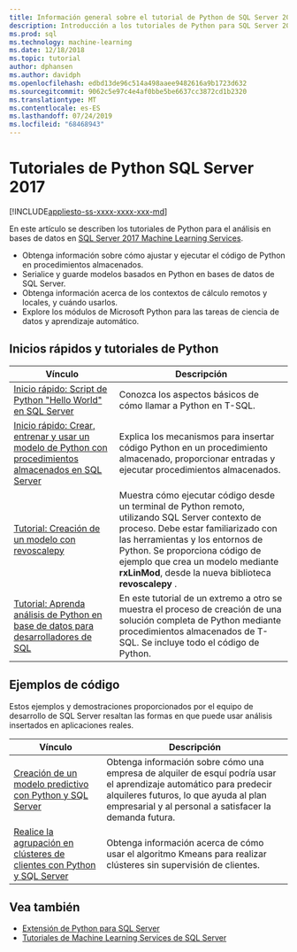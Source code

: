 ```yaml
---
title: Información general sobre el tutorial de Python de SQL Server 2017
description: Introducción a los tutoriales de Python para SQL Server 2017 análisis en base de datos.
ms.prod: sql
ms.technology: machine-learning
ms.date: 12/18/2018
ms.topic: tutorial
author: dphansen
ms.author: davidph
ms.openlocfilehash: edbd13de96c514a498aaee9482616a9b1723d632
ms.sourcegitcommit: 9062c5e97c4e4af0bbe5be6637cc3872cd1b2320
ms.translationtype: MT
ms.contentlocale: es-ES
ms.lasthandoff: 07/24/2019
ms.locfileid: "68468943"
---
```

# <a name="sql-server-2017-python-tutorials"></a>Tutoriales de Python SQL Server 2017
[!INCLUDE[appliesto-ss-xxxx-xxxx-xxx-md](../../includes/appliesto-ss-xxxx-xxxx-xxx-md.md)]

En este artículo se describen los tutoriales de Python para el análisis en bases de datos en [SQL Server 2017 Machine Learning Services](../install/sql-machine-learning-services-windows-install.md). 

+ Obtenga información sobre cómo ajustar y ejecutar el código de Python en procedimientos almacenados.
+ Serialice y guarde modelos basados en Python en bases de datos de SQL Server.
+ Obtenga información acerca de los contextos de cálculo remotos y locales, y cuándo usarlos.
+ Explore los módulos de Microsoft Python para las tareas de ciencia de datos y aprendizaje automático.

<a name="bkmk_pythontutorials"></a>

## <a name="python-quickstarts-and-tutorials"></a>Inicios rápidos y tutoriales de Python

| Vínculo | Descripción |
|------|-------------|
| [Inicio rápido: Script de Python "Hello World" en SQL Server](quickstart-python-run-using-t-sql.md) | Conozca los aspectos básicos de cómo llamar a Python en T-SQL. |
| [Inicio rápido: Crear, entrenar y usar un modelo de Python con procedimientos almacenados en SQL Server](quickstart-python-train-score-in-tsql.md) | Explica los mecanismos para insertar código Python en un procedimiento almacenado, proporcionar entradas y ejecutar procedimientos almacenados. |
| [Tutorial: Creación de un modelo con revoscalepy](use-python-revoscalepy-to-create-model.md) | Muestra cómo ejecutar código desde un terminal de Python remoto, utilizando SQL Server contexto de proceso. Debe estar familiarizado con las herramientas y los entornos de Python. Se proporciona código de ejemplo que crea un modelo mediante **rxLinMod**, desde la nueva biblioteca **revoscalepy** . |
| [Tutorial: Aprenda análisis de Python en base de datos para desarrolladores de SQL](sqldev-in-database-python-for-sql-developers.md) | En este tutorial de un extremo a otro se muestra el proceso de creación de una solución completa de Python mediante procedimientos almacenados de T-SQL. Se incluye todo el código de Python.|

<a name ="bkmk_samples"></a>

## <a name="code-samples"></a>Ejemplos de código

Estos ejemplos y demostraciones proporcionados por el equipo de desarrollo de SQL Server resaltan las formas en que puede usar análisis insertados en aplicaciones reales.

| Vínculo | Descripción |
|------|-------------|
| [Creación de un modelo predictivo con Python y SQL Server](https://microsoft.github.io/sql-ml-tutorials/python/rentalprediction/) | Obtenga información sobre cómo una empresa de alquiler de esquí podría usar el aprendizaje automático para predecir alquileres futuros, lo que ayuda al plan empresarial y al personal a satisfacer la demanda futura. |
| [Realice la agrupación en clústeres de clientes con Python y SQL Server](https://microsoft.github.io/sql-ml-tutorials/python/customerclustering/) | Obtenga información acerca de cómo usar el algoritmo Kmeans para realizar clústeres sin supervisión de clientes. |

## <a name="see-also"></a>Vea también

+ [Extensión de Python para SQL Server](../concepts/extension-python.md)
+ [Tutoriales de Machine Learning Services de SQL Server](machine-learning-services-tutorials.md)
